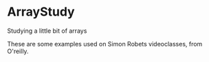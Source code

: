 # ArrayStudy
Studying a little bit of arrays

These are some examples used on Simon Robets videoclasses, from O'reilly.


